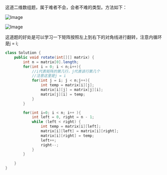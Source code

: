 这道二维数组题，属于难者不会，会者不难的类型。方法如下：

![Image](https://github.com/user-attachments/assets/6aa2db36-7f4d-40cc-a17b-c2d9fc477463)

![Image](https://github.com/user-attachments/assets/d9f10ef5-25f4-43d7-8ddd-da8a9f2c3d6d)


这道题的好处是可以学习一下矩阵按照左上到右下的对角线进行翻转，注意内循环是j = i;

```java
class Solution {
    public void rotate(int[][] matrix) {
        int n = matrix[0].length;
        for(int i = 0; i < n;i++){
            //i代表矩阵的第几行，j代表该行第几个
            //注意这里是j = i
            for(int j = i; j < n;j++){
                int temp = matrix[i][j];
                matrix[i][j] = matrix[j][i];
                matrix[j][i] = temp;
            }
        }

        for(int i=0; i < n; i++ ){
            int left = 0, right = n - 1;
            while (left < right) {
                int temp = matrix[i][left];
                matrix[i][left] = matrix[i][right];
                matrix[i][right] = temp;
                left++;
                right--;
            }
        }
        
    }
}
```
